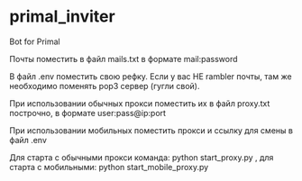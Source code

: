 # primal_inviter
Bot for Primal

Почты поместить в файл mails.txt в формате mail:password

В файл .env поместить свою рефку. Если у вас НЕ rambler почты, там же необходимо поменять pop3 сервер (гугли свой).

При использовании обычных прокси поместить их в файл proxy.txt построчно, в формате user:pass@ip:port

При использовании мобильных поместить прокси и ссылку для смены в файл .env

Для старта с обычными прокси команда: python start_proxy.py , для старта с мобильными: python start_mobile_proxy.py
